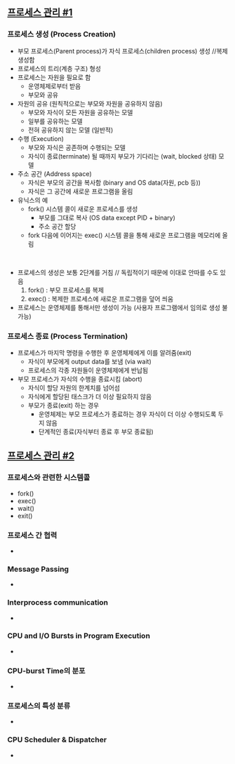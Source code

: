## [프로세스 관리 #1](https://core.ewha.ac.kr/publicview/C0101020140321144554159683?vmode=f)

### 프로세스 생성 (Process Creation)

- 부모 프로세스(Parent process)가 자식 프로세스(children process) 생성 //복제 생성함
- 프로세스의 트리(계층 구조) 형성
- 프로세스는 자원을 필요로 함
  - 운영체제로부터 받음
  - 부모와 공유
- 자원의 공유 (원칙적으로는 부모와 자원을 공유하지 않음)
  - 부모와 자식이 모든 자원을 공유하는 모델
  - 일부를 공유하는 모델
  - 전혀 공유하지 않는 모델 (일반적)
- 수행 (Execution)
  - 부모와 자식은 공존하며 수행되는 모델
  - 자식이 종료(terminate) 될 때까지 부모가 기다리는 (wait, blocked 상태) 모델
- 주소 공간 (Address space)
  - 자식은 부모의 공간을 복사함 (binary and OS data(자원, pcb 등))
  - 자식은 그 공간에 새로운 프로그램을 올림
- 유닉스의 예
  - fork() 시스템 콜이 새로운 프로세스를 생성
    - 부모를 그대로 복사 (OS data except PID + binary)
    - 주소 공간 할당
  - fork 다음에 이어지는 exec() 시스템 콜을 통해 새로운 프로그램을 메모리에 올림
<br>

- 프로세스의 생성은 보통 2단계를 거침 // 독립적이기 때문에 이대로 안따를 수도 있음
  1. fork() : 부모 프로세스를 복제
  2. exec() : 복제한 프로세스에 새로운 프로그램을 덮어 씌움
- 프로세스는 운영체제를 통해서만 생성이 가능 (사용자 프로그램에서 임의로 생성 불가능)


### 프로세스 종료 (Process Termination)

- 프로세스가 마지막 명령을 수행한 후 운영체제에게 이를 알려줌(exit)
  - 자식이 부모에게 output data를 보냄 (via wait)
  - 프로세스의 각종 자원들이 운영체제에게 반납됨
- 부모 프로세스가 자식의 수행을 종료시킴 (abort)
  - 자식이 할당 자원의 한계치를 넘어섬
  - 자식에게 할당된 태스크가 더 이상 필요하지 않음
  - 부모가 종료(exit) 하는 경우
    - 운영체제는 부모 프로세스가 종료하는 경우 자식이 더 이상 수행되도록 두지 않음
    - 단계적인 종료(자식부터 종료 후 부모 종료됨)
## [프로세스 관리 #2](https://core.ewha.ac.kr/publicview/C0101020140325134428879622?vmode=f)

### 프로세스와 관련한 시스템콜

- fork()
- exec()
- wait()
- exit()

### 프로세스 간 협력

- 

### Message Passing

- 

### Interprocess communication

- 

### CPU and I/O Bursts in Program Execution

- 

### CPU-burst Time의 분포

- 

### 프로세스의 특성 분류

- 

### CPU Scheduler & Dispatcher

-
